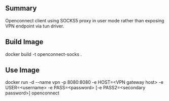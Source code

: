 Summary
-------
Openconnect client using SOCKS5 proxy in user mode rather than exposing VPN
endpoint via tun driver.

Build Image
-----------
docker build -t openconnect-socks .

Use Image
---------
docker run -d --name vpn -p 8080:8080 -e HOST=\<VPN gateway host\> -e USER=\<username\> -e PASS=\<password\> [-e PASS2=\<secondary password\>] openconnect
